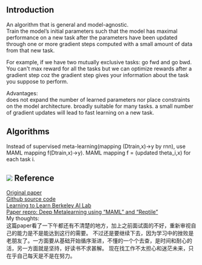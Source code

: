 Introduction
---------
An algorithm that is  general and model-agnostic.  
Train the model’s initial parameters such that the model has maximal performance on a new task after the parameters have been updated through one or more gradient steps computed with a small amount of data from that new task.  

For example, if we have two mutually exclusive tasks: go fwd and go bwd. You can't max reward for all the tasks but we can optimize rewards after a gradient step coz the gradient step gives your information about the task you suppose to perform.  

Advantages:  
does not expand the number of learned parameters nor place constraints on the model architecture.
broadly suitable for many tasks.
a small number of gradient updates will lead to fast learning on a new task.

Algorithms   
---------
Instead of supervised meta-learning(mapping (Dtrain,x)->y by rnn), use MAML mapping f(Dtrain,x)->y). MAML mapping f = (updated theta_i,x) for each task i.  

![](http://bair.berkeley.edu/blog/assets/maml/maml.png)
Reference
---------
[Original paper](https://arxiv.org/pdf/1703.03400.pdf)  
[Github source code](https://github.com/cbfinn/maml)  
[Learning to Learn Berkeley AI Lab](https://bair.berkeley.edu/blog/2017/07/18/learning-to-learn/)  
[Paper repro: Deep Metalearning using “MAML” and “Reptile”](https://towardsdatascience.com/paper-repro-deep-metalearning-using-maml-and-reptile-fd1df1cc81b0)  
My thoughts:  
这篇paper看了一下午都还有不清楚的地方，加上之前面试面的不好，重新审视自己的能力是不是能达到这行的需要。
不过还是要继续下去，因为学习中的挫败是老朋友了。一方面要从基础开始循序渐进，不懂的一个个去查，是时间和耐心的活，另一方面就是坚持，好读书不求甚解。
现在找工作不太担心和迷茫未来，只在乎自己每天是不是在努力。
